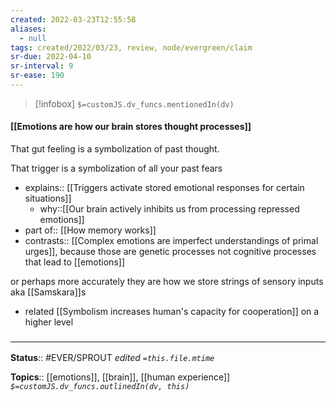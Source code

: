 ```yaml
---
created: 2022-03-23T12:55:58 
aliases:
  - null
tags: created/2022/03/23, review, node/evergreen/claim
sr-due: 2022-04-10
sr-interval: 9
sr-ease: 190
---
```

> [!infobox]
`$=customJS.dv_funcs.mentionedIn(dv)`

#### [[Emotions are how our brain stores thought processes]] 

That gut feeling is a symbolization of past thought.

That trigger is a symbolization of all your past fears

- explains:: [[Triggers activate stored emotional responses for certain situations]]
	- why::[[Our brain actively inhibits us from processing repressed emotions]]
- part of:: [[How memory works]]
- contrasts:: [[Complex emotions are imperfect understandings of primal urges]], because those are genetic processes not cognitive processes that lead to [[emotions]]

or perhaps more accurately they are how we store strings of sensory inputs
aka [[Samskara]]s

- related [[Symbolism increases human's capacity for cooperation]] on a higher level


### <hr class="footnote"/>

**Status**:: #EVER/SPROUT
*edited `=this.file.mtime`*

**Topics**:: [[emotions]], [[brain]], [[human experience]]
*`$=customJS.dv_funcs.outlinedIn(dv, this)`*
